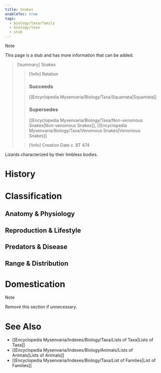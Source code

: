 ```yaml
---
title: Snakes
enableToc: true
tags:
  - biology/taxa/family
  - biology/taxa
  - stub
---
```


> [!note]
> This page is a stub and has more information that can be added.

> [!summary] Snakes
> > [!info] Relation
> > ### Succeeds
> > [[Encyclopedia Mysenvaria/Biology/Taxa/Squamata|Squamata]]
> > ### Supersedes
> > [[Encyclopedia Mysenvaria/Biology/Taxa/Non-venomous Snakes|Non-venomous Snakes]], [[Encyclopedia Mysenvaria/Biology/Taxa/Venomous Snakes|Venomous Snakes]]
>
> > [!info] Creation Date
> > c. BT 474

Lizards characterized by their limbless bodies.
# History

# Classification
## Anatomy & Physiology

## Reproduction & Lifestyle

## Predators & Disease

## Range & Distribution

# Domestication

> [!note]
> Remove this section if unnecessary.
# See Also
- [[Encyclopedia Mysenvaria/Indexes/Biology/Taxa/Lists of Taxa|Lists of Taxa]]
- [[Encyclopedia Mysenvaria/Indexes/Biology/Animals/Lists of Animals|Lists of Animals]]
- [[Encyclopedia Mysenvaria/Indexes/Biology/Taxa/List of Families|List of Families]]